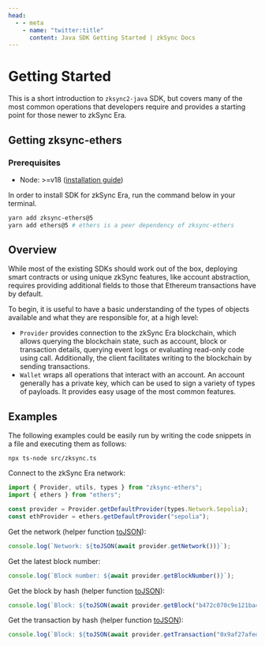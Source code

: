 ```yaml
---
head:
  - - meta
    - name: "twitter:title"
      content: Java SDK Getting Started | zkSync Docs
---
```


# Getting Started

This is a short introduction to `zksync2-java` SDK, but covers many of the most common operations that developers require and provides a
starting point for those newer to zkSync Era.

## Getting zksync-ethers

### Prerequisites

- Node: >=v18 ([installation guide](https://nodejs.org/en/download/package-manager))

In order to install SDK for zkSync Era, run the command below in your terminal.

```bash
yarn add zksync-ethers@5
yarn add ethers@5 # ethers is a peer dependency of zksync-ethers
```

## Overview

While most of the existing SDKs should work out of the box, deploying smart contracts or using unique zkSync features, like account abstraction, requires providing additional
fields to those that Ethereum transactions have by default.

To begin, it is useful to have a basic understanding of the types of objects available and what they are responsible for, at a high level:

- `Provider` provides connection to the zkSync Era blockchain, which allows querying the blockchain state, such as account, block or transaction details,
  querying event logs or evaluating read-only code using call. Additionally, the client facilitates writing to the blockchain by sending
  transactions.
- `Wallet` wraps all operations that interact with an account. An account generally has a private key, which can be used to sign a variety of
  types of payloads. It provides easy usage of the most common features.

## Examples

The following examples could be easily run by writing the code snippets in a file and executing them as follows:

```shell
npx ts-node src/zksync.ts
```

Connect to the zkSync Era network:

```ts
import { Provider, utils, types } from "zksync-ethers";
import { ethers } from "ethers";

const provider = Provider.getDefaultProvider(types.Network.Sepolia);
const ethProvider = ethers.getDefaultProvider("sepolia");
```

Get the network (helper function [toJSON](./providers.md#tojson)):

```ts
console.log(`Network: ${toJSON(await provider.getNetwork())}`);
```

Get the latest block number:

```ts
console.log(`Block number: ${await provider.getBlockNumber()}`);
```

Get the block by hash (helper function [toJSON](./providers.md#tojson)):

```ts
console.log(`Block: ${toJSON(await provider.getBlock("b472c070c9e121ba42702f6c322b7b266e287a4d8b5fa426ed265b105430c397", true))}`);
```

Get the transaction by hash (helper function [toJSON](./providers.md#tojson)):

```ts
console.log(`Block: ${toJSON(await provider.getTransaction("0x9af27afed9a4dd018c0625ea1368afb8ba08e4cfb69b3e76dfb8521c8a87ecfc"))}`);
```
